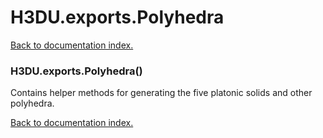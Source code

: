 # H3DU.exports.Polyhedra

[Back to documentation index.](index.md)

<a name='H3DU.exports.Polyhedra'></a>
### H3DU.exports.Polyhedra()

Contains helper methods for generating the five platonic solids
and other polyhedra.

[Back to documentation index.](index.md)
